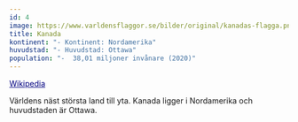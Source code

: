 ```yaml
---
id: 4
image: https://www.varldensflaggor.se/bilder/original/kanadas-flagga.png
title: Kanada
kontinent: "- Kontinent: Nordamerika"
huvudstad: "- Huvudstad: Ottawa"
population: "-  38,01 miljoner invånare (2020)"
---
```


<a href="https://sv.wikipedia.org/wiki/Kanada" style="color:navy;">Wikipedia</a>

Världens näst största land till yta. Kanada ligger i Nordamerika och huvudstaden är Ottawa.